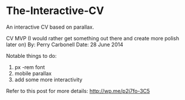 The-Interactive-CV
==================

An interactive CV based on parallax. 

CV MVP (I would rather get something out there and create more polish later on)
By: Perry Carbonell
Date: 28 June 2014

Notable things to do:
1. px -rem font
2. mobile parallax
3. add some more interactivity

Refer to this post for more details: http://wp.me/p2j7fo-3C5
